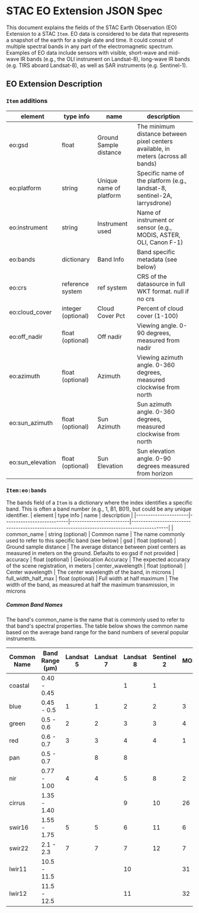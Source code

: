 # STAC EO Extension JSON Spec

This document explains the fields of the STAC Earth Observation (EO) Extension to a STAC `Item`. EO data is considered to be data that represents a snapshot of the earth for a single date and time. It could consist of multiple spectral bands in any part of the electromagnetic spectrum. Examples of EO data include sensors with visible, short-wave and mid-wave IR bands (e.g., the OLI instrument on Landsat-8), long-wave IR bands (e.g. TIRS aboard Landsat-8), as well as SAR instruments (e.g. Sentinel-1).

## EO Extension Description

### `Item` additions
| element             | type info                 | name                    | description                                                                                 | 
|----------------------|---------------------------|-------------------------|---------------------------------------------------------------------------------------------| 
| eo:gsd | float | Ground Sample distance | The minimum distance between pixel centers available, in meters (across all bands) |
| eo:platform            | string                      | Unique name of platform | Specific name of the platform (e.g., landsat-8, sentinel-2A, larrysdrone) | 
| eo:instrument        | string                      | Instrument used     | Name of instrument or sensor (e.g., MODIS, ASTER, OLI, Canon F-1) |
| eo:bands  | dictionary    | Band Info | Band specific metadata (see below)
| eo:crs     | reference system    | ref system             | CRS of the datasource in full WKT format. null if no crs
| eo:cloud_cover     | integer (optional)   | Cloud Cover Pct    | Percent of cloud cover (1-100) | 
| eo:off_nadir      | float (optional)   | Off nadir    | Viewing angle. 0-90 degrees, measured from nadir
| eo:azimuth      | float (optional)   | Azimuth    | Viewing azimuth angle. 0-360 degrees, measured clockwise from north
| eo:sun_azimuth    | float (optional)   | Sun Azimuth | Sun azimuth angle. 0-360 degrees, measured clockwise from north
| eo:sun_elevation  | float (optional)   | Sun Elevation | Sun elevation angle. 0-90 degrees measured from horizon


### `Item:eo:bands`
The bands field of a `Item` is a dictionary where the index identifies a specific band. This is often a band number (e.g., 1, B1, B01), but could be any unique identifier.
| element             | type info                 | name                    | description                                                                                 | 
|----------------------|---------------------------|-------------------------|---------------------------------------------------------------------------------------------| 
| common_name | string (optional) | Common name | The name commonly used to refer to this specific band (see below)
| gsd | float (optional) | Ground sample distance | The average distance between pixel centers as measured in meters on the ground. Defaults to eo:gsd if not provided
| accuracy | float (optional) | Geolocation Accuracy | The expected accuracy of the scene registration, in meters
| center_wavelength | float (optional) | Center wavelength | The center wavelength of the band, in microns
| full_width_half_max | float (optional) | Full width at half maximum | The width of the band, as measured at half the maximum transmission, in microns


##### Common Band Names
The band's common_name is the name that is commonly used to refer to that band's spectral properties. The table below shows the common name based on the average band range for the band numbers of several popular instruments.

| Common Name     | Band Range (μm) | Landsat 5 | Landsat 7 | Landsat 8 | Sentinel 2 | MODIS |
|----------------------|---------------------------|-------------------------|---------------------------------------------------------------------------------------------|------------------------------------|------------------------------------|------------------------------------| 
| coastal |  0.40 - 0.45 |      |            |     1    |     1    |            
|blue    |  0.45 - 0.5 |  1    |      1     |     2    |     2    |       3    
|green   |  0.5 - 0.6  |  2    |      2     |     3    |     3     |      4    
|red     |  0.6 - 0.7  |  3    |      3     |     4    |     4      |     1    
|pan     |  0.5 - 0.7  |       |      8    |     8     |            |         
|nir     |  0.77 - 1.00 | 4    |      4     |     5     |    8       |    2    
|cirrus  |  1.35 - 1.40 |       |           |     9     |    10      |    26   
|swir16    | 1.55 - 1.75 | 5     |     5     |     6    |     11     |     6    
|swir22     |2.1 - 2.3  |  7     |     7     |     7     |    12     |     7        
|lwir11    | 10.5 - 11.5 |       |           |     10     |          |      31   
|lwir12    | 11.5 - 12.5 |        |          |     11     |          |      32

